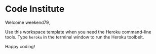 # Code Institute

Welcome weekend79,

Use this workspace template when you need the Heroku command-line tools. Type `heroku` in the terminal window to run the Heroku toolbelt.

Happy coding!
